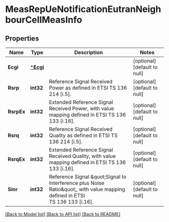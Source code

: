 # MeasRepUeNotificationEutranNeighbourCellMeasInfo

## Properties
Name | Type | Description | Notes
------------ | ------------- | ------------- | -------------
**Ecgi** | [***Ecgi**](Ecgi.md) |  | [optional] [default to null]
**Rsrp** | **int32** | Reference Signal Received Power as defined in ETSI TS 136 214 [i.5]. | [optional] [default to null]
**RsrpEx** | **int32** | Extended Reference Signal Received Power, with value mapping defined in ETSI TS 136 133 [i.16]. | [optional] [default to null]
**Rsrq** | **int32** | Reference Signal Received Quality as defined in ETSI TS 136 214 [i.5]. | [optional] [default to null]
**RsrqEx** | **int32** | Extended Reference Signal Received Quality, with value mapping defined in ETSI TS 136 133 [i.16]. | [optional] [default to null]
**Sinr** | **int32** | Reference Signal \&quot;Signal to Interference plus Noise Ratio\&quot;, with value mapping defined in ETSI TS 136 133 [i.16]. | [optional] [default to null]

[[Back to Model list]](../README.md#documentation-for-models) [[Back to API list]](../README.md#documentation-for-api-endpoints) [[Back to README]](../README.md)


